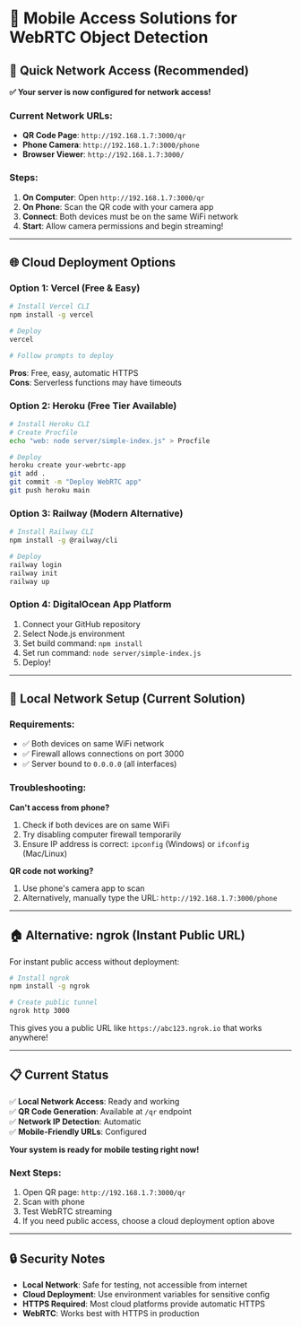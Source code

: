 # 📱 Mobile Access Solutions for WebRTC Object Detection

## 🚀 Quick Network Access (Recommended)

**✅ Your server is now configured for network access!**

### Current Network URLs:

- **QR Code Page**: `http://192.168.1.7:3000/qr`
- **Phone Camera**: `http://192.168.1.7:3000/phone`
- **Browser Viewer**: `http://192.168.1.7:3000/`

### Steps:

1. **On Computer**: Open `http://192.168.1.7:3000/qr`
2. **On Phone**: Scan the QR code with your camera app
3. **Connect**: Both devices must be on the same WiFi network
4. **Start**: Allow camera permissions and begin streaming!

---

## 🌐 Cloud Deployment Options

### Option 1: Vercel (Free & Easy)

```bash
# Install Vercel CLI
npm install -g vercel

# Deploy
vercel

# Follow prompts to deploy
```

**Pros**: Free, easy, automatic HTTPS  
**Cons**: Serverless functions may have timeouts

### Option 2: Heroku (Free Tier Available)

```bash
# Install Heroku CLI
# Create Procfile
echo "web: node server/simple-index.js" > Procfile

# Deploy
heroku create your-webrtc-app
git add .
git commit -m "Deploy WebRTC app"
git push heroku main
```

### Option 3: Railway (Modern Alternative)

```bash
# Install Railway CLI
npm install -g @railway/cli

# Deploy
railway login
railway init
railway up
```

### Option 4: DigitalOcean App Platform

1. Connect your GitHub repository
2. Select Node.js environment
3. Set build command: `npm install`
4. Set run command: `node server/simple-index.js`
5. Deploy!

---

## 🔧 Local Network Setup (Current Solution)

### Requirements:

- ✅ Both devices on same WiFi network
- ✅ Firewall allows connections on port 3000
- ✅ Server bound to `0.0.0.0` (all interfaces)

### Troubleshooting:

**Can't access from phone?**

1. Check if both devices are on same WiFi
2. Try disabling computer firewall temporarily
3. Ensure IP address is correct: `ipconfig` (Windows) or `ifconfig` (Mac/Linux)

**QR code not working?**

1. Use phone's camera app to scan
2. Alternatively, manually type the URL: `http://192.168.1.7:3000/phone`

---

## 🏠 Alternative: ngrok (Instant Public URL)

For instant public access without deployment:

```bash
# Install ngrok
npm install -g ngrok

# Create public tunnel
ngrok http 3000
```

This gives you a public URL like `https://abc123.ngrok.io` that works anywhere!

---

## 📋 Current Status

✅ **Local Network Access**: Ready and working  
✅ **QR Code Generation**: Available at `/qr` endpoint  
✅ **Network IP Detection**: Automatic  
✅ **Mobile-Friendly URLs**: Configured

**Your system is ready for mobile testing right now!**

### Next Steps:

1. Open QR page: `http://192.168.1.7:3000/qr`
2. Scan with phone
3. Test WebRTC streaming
4. If you need public access, choose a cloud deployment option above

---

## 🔒 Security Notes

- **Local Network**: Safe for testing, not accessible from internet
- **Cloud Deployment**: Use environment variables for sensitive config
- **HTTPS Required**: Most cloud platforms provide automatic HTTPS
- **WebRTC**: Works best with HTTPS in production
